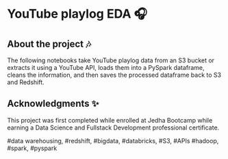 # YouTube playlog EDA 🎧

## About the project 🎶
The following notebooks take YouTube playlog data from an S3 bucket or extracts it using a YouTube API, loads them into a 
PySpark dataframe, cleans the information, and then saves the processed dataframe back to S3 and Redshift.


## Acknowledgments ✨

This project was first completed while enrolled at Jedha Bootcamp while earning a Data Science and Fullstack Development 
professional certificate.


#data warehousing, #redshift, #bigdata, #databricks, #S3, #APIs #hadoop, #spark, #pyspark
